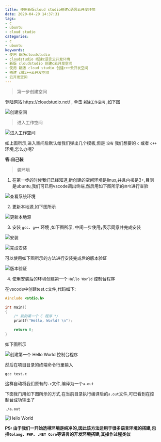 ```yaml
---
title: 使用新版cloud studio搭建c语言云开发环境
date: 2020-04-20 14:37:31
tags: 
- c
- ubuntu
- cloud studio
categories:
- c
- ubuntu
keywords:
- 使用 新版cloudstudio
- cloudstudio 搭建c语言云开发环境
- 新版 cloudstudio 创建c云开发空间
- 使用 新版 cloud studio 创建c++云开发空间
- 搭建 c或c++云开发空间
- 云开发空间
---
```


> 第一步创建空间

登陆网站 https://cloudstudio.net/ , 单击 `新建工作空间` ,如下图

![创建空间](https://res.imgl.net/hexo/ccloudstudio/Snap1.png '创建空间')

>进入工作空间

![进入工作空间](https://res.imgl.net/hexo/ccloudstudio/Snap2.png '进入工作空间')


如上图所示,进入空间后默认给我们弹出几个模板,但是 `没有` 我们想要的 `c` 或者 `c++` 环境,怎么办呢?

**答:自己装**

>装环境

1. 在第一步的时候我们已经知道,新创建的空间环境是linux,并且内核是3+,目测是ubuntu,我们可已用vscode调出终端,然后用如下图所示的`命令`进行查验

![查看系统环境](https://res.imgl.net/hexo/ccloudstudio/Snap3.png '查看系统环境')

2. 更新本地源,如下图所示

![更新本地源](https://res.imgl.net/hexo/ccloudstudio/Snap4.png '更新本地源')

3. 安装 `gcc`、`g++` 环境 ,如下图所示, 中间一步使用`y`表示同意并完成安装

![安装](https://res.imgl.net/hexo/ccloudstudio/Snap5.png '安装')

![完成安装](https://res.imgl.net/hexo/ccloudstudio/Snap6.png '完成安装')

可以使用如下图所示的方法进行安装完成后的版本验证

![版本验证](https://res.imgl.net/hexo/ccloudstudio/Snap7.png '版本验证')

4. 使用安装后的环境创建第一个 `Hello World` 控制台程序

在vscode中创建test.c文件,代码如下:

```c
#include <stdio.h>
 
int main()
{
    /* 我的第一个 C 程序 */
    printf("Hello, World! \n");
 
    return 0;
}
```

如下图所示

![创建第一个 `Hello World` 控制台程序](https://res.imgl.net/hexo/ccloudstudio/Snap8.png '创建第一个 `Hello World` 控制台程序')

然后在项目目录的终端命令行里输入
```shell
gcc test.c
```
这样自动将我们原有的`.c`文件,编译为一个`a.out`

下面我门用如下图所示的方式,在当前目录执行编译后的`a.out`文件,可已看到在控制台成功输出了

```shell
./a.out
```

![Hello World](https://res.imgl.net/hexo/ccloudstudio/Snap9.png 'Hello World')


**PS: 由于我们一开始选得环境是纯净的,因此该方法适用于很多语言环境的搭建,包括`Golang`、`PHP`、`.NET Core`等语言的开发环境搭建,其操作过程类似**